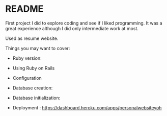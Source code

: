 # README

First project I did to explore coding and see if I liked programming. It was a great experience although I did only intermediate work at most. 

Used as resume website.

Things you may want to cover:

* Ruby version:

* Using Ruby on Rails

* Configuration

* Database creation:

* Database initialization:

* Deployment : https://dashboard.heroku.com/apps/personalwebsiteyoh

